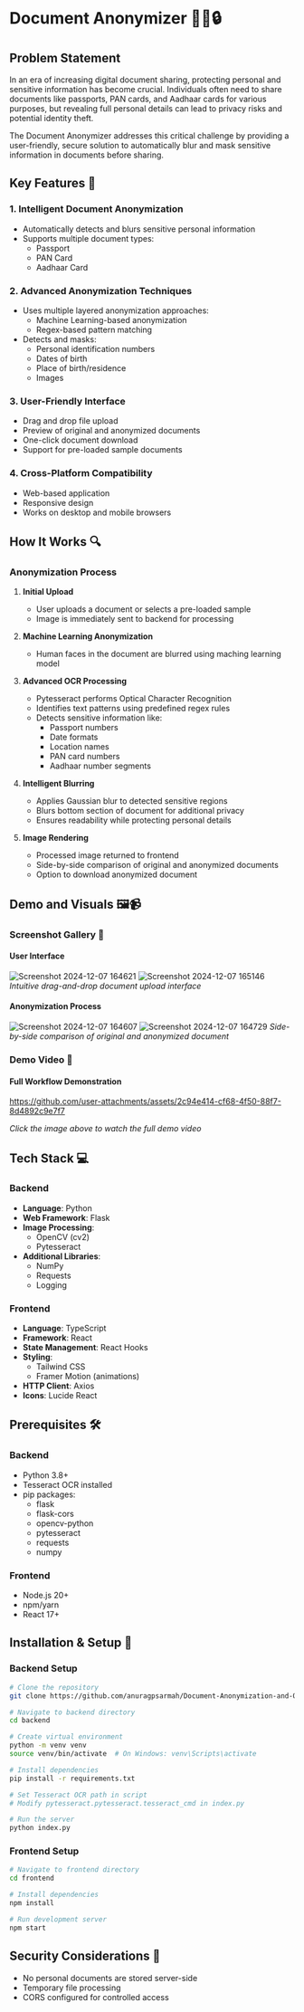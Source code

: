 # Document Anonymizer 🕵️‍♀️🔒

## Problem Statement

In an era of increasing digital document sharing, protecting personal and sensitive information has become crucial. Individuals often need to share documents like passports, PAN cards, and Aadhaar cards for various purposes, but revealing full personal details can lead to privacy risks and potential identity theft.

The Document Anonymizer addresses this critical challenge by providing a user-friendly, secure solution to automatically blur and mask sensitive information in documents before sharing.

## Key Features 🌟

### 1. Intelligent Document Anonymization

- Automatically detects and blurs sensitive personal information
- Supports multiple document types:
  - Passport
  - PAN Card
  - Aadhaar Card

### 2. Advanced Anonymization Techniques

- Uses multiple layered anonymization approaches:
  - Machine Learning-based anonymization
  - Regex-based pattern matching
- Detects and masks:
  - Personal identification numbers
  - Dates of birth
  - Place of birth/residence
  - Images

### 3. User-Friendly Interface

- Drag and drop file upload
- Preview of original and anonymized documents
- One-click document download
- Support for pre-loaded sample documents

### 4. Cross-Platform Compatibility

- Web-based application
- Responsive design
- Works on desktop and mobile browsers

## How It Works 🔍

### Anonymization Process

1. **Initial Upload**

   - User uploads a document or selects a pre-loaded sample
   - Image is immediately sent to backend for processing

2. **Machine Learning Anonymization**

   - Human faces in the document are blurred using maching learning model

3. **Advanced OCR Processing**

   - Pytesseract performs Optical Character Recognition
   - Identifies text patterns using predefined regex rules
   - Detects sensitive information like:
     - Passport numbers
     - Date formats
     - Location names
     - PAN card numbers
     - Aadhaar number segments

4. **Intelligent Blurring**

   - Applies Gaussian blur to detected sensitive regions
   - Blurs bottom section of document for additional privacy
   - Ensures readability while protecting personal details

5. **Image Rendering**
   - Processed image returned to frontend
   - Side-by-side comparison of original and anonymized documents
   - Option to download anonymized document
  
## Demo and Visuals 🖼️📹

### Screenshot Gallery 📸

#### User Interface
![Screenshot 2024-12-07 164621](https://github.com/user-attachments/assets/92c807e4-67fa-4be5-98f2-9520c918387c)
![Screenshot 2024-12-07 165146](https://github.com/user-attachments/assets/b5182a26-5882-4448-a17d-9834cd4625bf)
*Intuitive drag-and-drop document upload interface*

#### Anonymization Process
![Screenshot 2024-12-07 164607](https://github.com/user-attachments/assets/2e2e8f13-b9ad-48da-82a6-141464bb1ea3)
![Screenshot 2024-12-07 164729](https://github.com/user-attachments/assets/2ab59c85-b0d6-4721-818b-9754bb37d115)
*Side-by-side comparison of original and anonymized document*

### Demo Video 🎥

#### Full Workflow Demonstration

https://github.com/user-attachments/assets/2c94e414-cf68-4f50-88f7-8d4892c9e7f7

*Click the image above to watch the full demo video*

## Tech Stack 💻

### Backend

- **Language**: Python
- **Web Framework**: Flask
- **Image Processing**:
  - OpenCV (cv2)
  - Pytesseract
- **Additional Libraries**:
  - NumPy
  - Requests
  - Logging

### Frontend

- **Language**: TypeScript
- **Framework**: React
- **State Management**: React Hooks
- **Styling**:
  - Tailwind CSS
  - Framer Motion (animations)
- **HTTP Client**: Axios
- **Icons**: Lucide React

## Prerequisites 🛠️

### Backend

- Python 3.8+
- Tesseract OCR installed
- pip packages:
  - flask
  - flask-cors
  - opencv-python
  - pytesseract
  - requests
  - numpy

### Frontend

- Node.js 20+
- npm/yarn
- React 17+

## Installation & Setup 🚀

### Backend Setup

```bash
# Clone the repository
git clone https://github.com/anuragpsarmah/Document-Anonymization-and-OCR-Application.git

# Navigate to backend directory
cd backend

# Create virtual environment
python -m venv venv
source venv/bin/activate  # On Windows: venv\Scripts\activate

# Install dependencies
pip install -r requirements.txt

# Set Tesseract OCR path in script
# Modify pytesseract.pytesseract.tesseract_cmd in index.py

# Run the server
python index.py
```

### Frontend Setup

```bash
# Navigate to frontend directory
cd frontend

# Install dependencies
npm install

# Run development server
npm start
```

## Security Considerations 🔐

- No personal documents are stored server-side
- Temporary file processing
- CORS configured for controlled access
